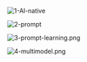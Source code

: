 ![1-AI-native](https://xulei-pic-1258542021.cos.ap-shanghai.myqcloud.com/mdpic/1-AI%E5%BA%94%E7%94%A8%E4%B8%8E%E7%9F%A5%E8%AF%86.png)

![2-prompt](https://xulei-pic-1258542021.cos.ap-shanghai.myqcloud.com/mdpic/2-%E6%8F%90%E7%A4%BA%E8%AF%8D%E5%8C%96.png)

![3-prompt-learning.png](https://xulei-pic-1258542021.cos.ap-shanghai.myqcloud.com/mdpic/3-%20%E6%8F%90%E7%A4%BA%E8%AF%8D%E7%BB%8F%E9%AA%8C.png)

![4-multimodel.png](https://xulei-pic-1258542021.cos.ap-shanghai.myqcloud.com/mdpic/4-%E5%A4%9A%E6%A8%A1%E6%80%81.png)